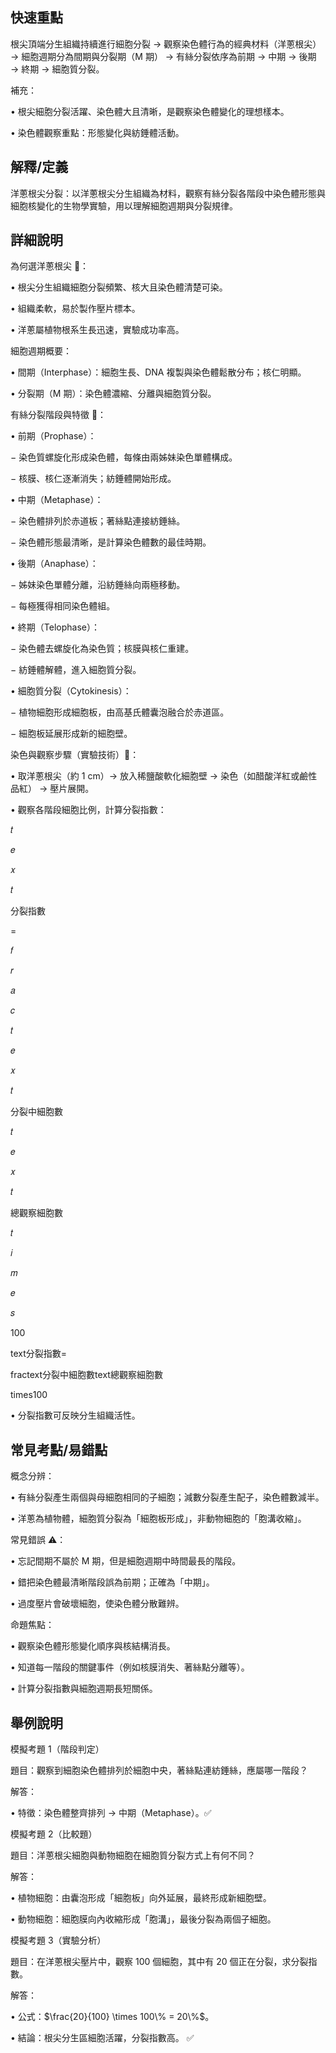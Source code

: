 ## 快速重點

根尖頂端分生組織持續進行細胞分裂 → 觀察染色體行為的經典材料（洋蔥根尖） → 細胞週期分為間期與分裂期（M 期） → 有絲分裂依序為前期 → 中期 → 後期 → 終期 → 細胞質分裂。

補充：

• 根尖細胞分裂活躍、染色體大且清晰，是觀察染色體變化的理想樣本。

• 染色體觀察重點：形態變化與紡錘體活動。


## 解釋/定義

洋蔥根尖分裂：以洋蔥根尖分生組織為材料，觀察有絲分裂各階段中染色體形態與細胞核變化的生物學實驗，用以理解細胞週期與分裂規律。


## 詳細說明

為何選洋蔥根尖 🔬：

• 根尖分生組織細胞分裂頻繁、核大且染色體清楚可染。

• 組織柔軟，易於製作壓片標本。

• 洋蔥屬植物根系生長迅速，實驗成功率高。

細胞週期概要：

• 間期（Interphase）：細胞生長、DNA 複製與染色體鬆散分布；核仁明顯。

• 分裂期（M 期）：染色體濃縮、分離與細胞質分裂。

有絲分裂階段與特徵 🌱：

• 前期（Prophase）：

− 染色質螺旋化形成染色體，每條由兩姊妹染色單體構成。

− 核膜、核仁逐漸消失；紡錘體開始形成。

• 中期（Metaphase）：

− 染色體排列於赤道板；著絲點連接紡錘絲。

− 染色體形態最清晰，是計算染色體數的最佳時期。

• 後期（Anaphase）：

− 姊妹染色單體分離，沿紡錘絲向兩極移動。

− 每極獲得相同染色體組。

• 終期（Telophase）：

− 染色體去螺旋化為染色質；核膜與核仁重建。

− 紡錘體解體，進入細胞質分裂。

• 細胞質分裂（Cytokinesis）：

− 植物細胞形成細胞板，由高基氏體囊泡融合於赤道區。

− 細胞板延展形成新的細胞壁。

染色與觀察步驟（實驗技術）🧫：

• 取洋蔥根尖（約 1 cm）→ 放入稀鹽酸軟化細胞壁 → 染色（如醋酸洋紅或鹼性品紅） → 壓片展開。

• 觀察各階段細胞比例，計算分裂指數：

𝑡

𝑒

𝑥

𝑡

分裂指數

=

𝑓

𝑟

𝑎

𝑐

𝑡

𝑒

𝑥

𝑡

分裂中細胞數

𝑡

𝑒

𝑥

𝑡

總觀察細胞數

𝑡

𝑖

𝑚

𝑒

𝑠

100

text分裂指數=

fractext分裂中細胞數text總觀察細胞數

times100

• 分裂指數可反映分生組織活性。


## 常見考點/易錯點

概念分辨：

• 有絲分裂產生兩個與母細胞相同的子細胞；減數分裂產生配子，染色體數減半。

• 洋蔥為植物體，細胞質分裂為「細胞板形成」，非動物細胞的「胞溝收縮」。

常見錯誤 ⚠️：

• 忘記間期不屬於 M 期，但是細胞週期中時間最長的階段。

• 錯把染色體最清晰階段誤為前期；正確為「中期」。

• 過度壓片會破壞細胞，使染色體分散難辨。

命題焦點：

• 觀察染色體形態變化順序與核結構消長。

• 知道每一階段的關鍵事件（例如核膜消失、著絲點分離等）。

• 計算分裂指數與細胞週期長短關係。


## 舉例說明

模擬考題 1（階段判定）

題目：觀察到細胞染色體排列於細胞中央，著絲點連紡錘絲，應屬哪一階段？

解答：

• 特徵：染色體整齊排列 → 中期（Metaphase）。✅

模擬考題 2（比較題）

題目：洋蔥根尖細胞與動物細胞在細胞質分裂方式上有何不同？

解答：

• 植物細胞：由囊泡形成「細胞板」向外延展，最終形成新細胞壁。

• 動物細胞：細胞膜向內收縮形成「胞溝」，最後分裂為兩個子細胞。

模擬考題 3（實驗分析）

題目：在洋蔥根尖壓片中，觀察 100 個細胞，其中有 20 個正在分裂，求分裂指數。

解答：

• 公式：$\frac{20}{100} \times 100\% = 20\%$。

• 結論：根尖分生區細胞活躍，分裂指數高。 ✅
